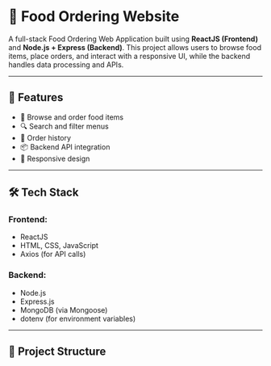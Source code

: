 # 🍔 Food Ordering Website

A full-stack Food Ordering Web Application built using **ReactJS (Frontend)** and **Node.js + Express (Backend)**. This project allows users to browse food items, place orders, and interact with a responsive UI, while the backend handles data processing and APIs.

---

## 🚀 Features

- 🛒 Browse and order food items
- 🔍 Search and filter menus
- 🧾 Order history
- 📦 Backend API integration
- 📱 Responsive design

---

## 🛠️ Tech Stack

### Frontend:
- ReactJS
- HTML, CSS, JavaScript
- Axios (for API calls)

### Backend:
- Node.js
- Express.js
- MongoDB (via Mongoose)
- dotenv (for environment variables)

---

## 📂 Project Structure
